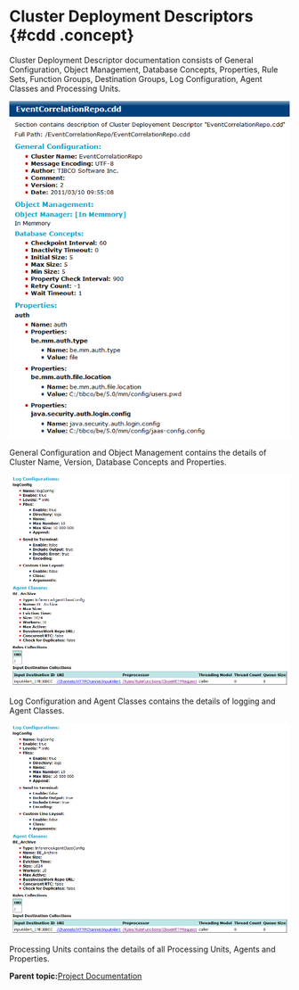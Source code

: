 # Cluster Deployment Descriptors {#cdd .concept}

Cluster Deployment Descriptor documentation consists of General Configuration, Object Management, Database Concepts, Properties, Rule Sets, Function Groups, Destination Groups, Log Configuration, Agent Classes and Processing Units.

![Cluster Deployment Descriptor General Configuration and Object Management](img/cdd/generalPropertiesAndObjectManagement.png "Cluster Deployment Descriptor General Configuration and Object Management")

General Configuration and Object Management contains the details of Cluster Name, Version, Database Concepts and Properties.

![Cluster Deployment Descriptor Log Configuration and Agent Classes](img/cdd/LogConfigurationAndAgentClasses.png "Cluster Deployment Descriptor Log Configuration and Agent Classes")

Log Configuration and Agent Classes contains the details of logging and Agent Classes.

![Cluster Deployment Descriptor Processing Units](img/cdd/LogConfigurationAndAgentClasses.png "Cluster Deployment Descriptor Processing Units")

Processing Units contains the details of all Processing Units, Agents and Properties.

**Parent topic:**[Project Documentation](../../../modules/bebe/output/ProjectDocumentation.md)

